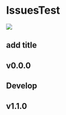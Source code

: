 # IssuesTest

![](https://img.shields.io/badge/Version-1.1.0-990000.svg)
## add title

## v0.0.0
## Develop

## v1.1.0

